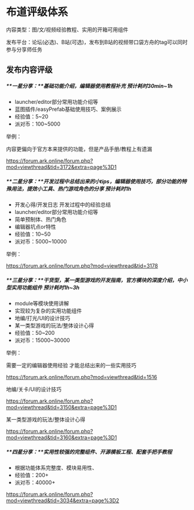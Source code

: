 # 布道评级体系

内容类型：图/文/视频经验教程、实用的开箱可用组件

发布平台：论坛(必选)、B站(可选)，发布到B站的视频带口袋方舟的tag可以同时参与分享师任务

## 发布内容评级

##### **一星分享：**基础功能介绍，编辑器使用教程补充 预计耗时30min~1h

- launcher/editor部分常用功能介绍等
- 蓝图插件/easyPrefab基础使用技巧、案例展示
- 经验值：5~20
- 派对币：100~5000

举例：

内容更偏向于官方本来提供的功能，但是产品手册/教程上有遗漏

https://forum.ark.online/forum.php?mod=viewthread&tid=3172&extra=page%3D1



##### **二星分享：**开发过程中总结出来的小tips，编辑器使用技巧，部分功能的特殊用法，提效小工具、热门游戏角色的分享 预计耗时1h

- 开发心得/开发日志 开发过程中的经验总结
- launcher/editor部分常用功能介绍等
- 简单预制体、热门角色
- 编辑器坑点or特性
- 经验值：10~50
- 派对币：5000~10000

举例：

https://forum.ark.online/forum.php?mod=viewthread&tid=3178



##### **三星分享：**干货型，某一类型游戏的开发指南，官方模块的深度介绍，中小型实用功能组件 预计耗时1h~3h

- module等模块使用讲解
- 实现较为复杂的实用功能组件
- 地编/打光/UI的设计技巧
- 某一类型游戏的玩法/整体设计心得
- 经验值：50~200
- 派对币：15000~30000

举例：

需要一定的编辑器使用经验 才能总结出来的一些实用技巧

https://forum.ark.online/forum.php?mod=viewthread&tid=1516

地编/关卡/UI的设计技巧

https://forum.ark.online/forum.php?mod=viewthread&tid=3150&extra=page%3D1

某一类型游戏的玩法/整体设计心得

https://forum.ark.online/forum.php?mod=viewthread&tid=3160&extra=page%3D1



##### **四星分享：**实用性较强的完整组件、开源模板工程、配套手把手教程 

- 根据功能体系完整度、模块易用性、
- 经验值：200+
- 派对币：40000+

https://forum.ark.online/forum.php?mod=viewthread&tid=3034&extra=page%3D2
